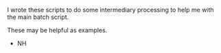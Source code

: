 I wrote these scripts to do some intermediary processing
to help me with the main batch script.

These may be helpful as examples.

- NH
